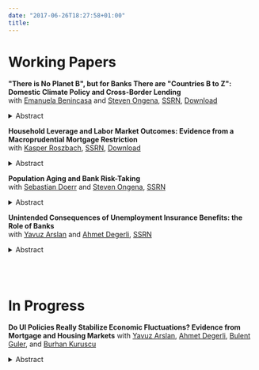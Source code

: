 ```yaml
---
date: "2017-06-26T18:27:58+01:00"
title: 
---
```

# Working Papers 

**"There is No Planet B", but for Banks There are "Countries B to Z": Domestic Climate Policy and Cross-Border Lending**<br>
with [Emanuela Benincasa](https://emanuelabenincasa.wordpress.com/) and [Steven Ongena](https://sites.google.com/site/stevenongena/), [SSRN](https://papers.ssrn.com/sol3/papers.cfm?abstract_id=4075737), [Download](https://gkabas.netlify.app/files/BenincasaKabasOngena.pdf)
<details><summary>Abstract</summary>
<br>We provide evidence that banks increase cross-border lending in response to higher climate policy stringency in their home countries. Saturating with granular set of fixed effects and including a rich set of control variables, we show that the increase in cross-border lending is not driven by loan demand and/or other bank home country characteristics. In line with banks use cross-border lending as a regulatory arbitrage tool, the increase in cross-border lending occurs only if banks' home countries have more stringent climate policy compared to their borrowers' countries. The effect is stronger for large, lowly capitalized banks with high NPL ratios and for banks with more experience in cross-border lending. Our results suggest that without a global cooperation, cross-border lending can be a channel that reduces the effectiveness of climate policies. </br></details>



**Household Leverage and Labor Market Outcomes: Evidence from a Macroprudential Mortgage Restriction**<br>
with [Kasper Roszbach](https://sites.google.com/view/kasperroszbach), [SSRN](https://papers.ssrn.com/sol3/papers.cfm?abstract_id=3835232), [Download](https://gkabas.netlify.app/files/KabasRoszbach2021.pdf)
<details><summary>Abstract</summary>
<br>Does households' leverage matter for their job search, matching in the labor market, and wages? To answer this question we exploit a loan-to-value ratio restriction in Norway that exogenously reduces household leverage and a sample of displaced workers who lost their jobs due to mass layoffs. We find that a reduction in leverage improves the starting wages of displaced workers. Lower leverage allows workers to prolong their unemployment duration, find jobs in higher paying firms, and switch into new occupations and industries. The positive effects are long-lasting and more pronounced for young and higher educated workers. Our results indicate that policies aimed at limiting households' leverage have the potential to substantially improve their labor market outcomes by reducing the frictions that leverage creates in the job search.</br></details>

**Population Aging and Bank Risk-Taking**<br>
with [Sebastian Doerr](https://www.bis.org/author/sebastian_doerr.htm) and [Steven Ongena](https://sites.google.com/site/stevenongena/), [SSRN](https://papers.ssrn.com/sol3/papers.cfm?abstract_id=3430184)
<details><summary>Abstract</summary>
<br>Does population aging affect bank lending? To answer this question we exploit geographic variation in population aging across U.S. counties to provide the first evidence on its impact on bank risk-taking. We find that banks more exposed to aging counties experience deposit inflows due to seniors' higher savings rate. They consequently extend more credit, but relax lending standards: Loan-to-income ratios increase and application rejection rates decline. Exposed banks also see a sharper rise in nonperforming loans during downturns, suggesting that population aging may lead to financial instability. These results are in line with an increase in savings and a decline in investment opportunities induced by population aging. </br></details>


**Unintended Consequences of Unemployment Insurance Benefits: the Role of Banks**<br>
with [Yavuz Arslan](https://yavuzarslan.org/) and [Ahmet Degerli](https://sites.google.com/view/ahmetdegerli/home), [SSRN](https://papers.ssrn.com/sol3/papers.cfm?abstract_id=3280437)

<details><summary>Abstract</summary>
<br>We use disaggregated U.S. data and a border discontinuity design to show that more generous unemployment insurance (UI) policies lower bank deposits. We test several channels that could explain this decline and find evidence consistent with households lowering their precautionary savings. Since deposits are the largest and most stable source of funding for banks, the decrease in deposits affects bank lending. Banks that raise deposits in states with generous UI policies squeeze their small business lending. Furthermore, counties that are served by these banks experience a higher unemployment rate and lower wage growth. </br></details>

<br> </br>

# In Progress


**Do UI Policies Really Stabilize Economic Fluctuations? Evidence from Mortgage and Housing Markets**
with [Yavuz Arslan](https://yavuzarslan.org/), [Ahmet Degerli](https://sites.google.com/view/ahmetdegerli/home), [Bulent Guler](https://bguler.pages.iu.edu/), and [Burhan Kuruscu](https://sites.google.com/site/bkuruscu/research)
<details><summary>Abstract</summary>
<br>We question the predominantly held view that unemployment insurance (UI) policies automatically stabilize economic fluctuations. We argue that, while UI policies may stabilize downturns ex-post, ex-ante it amplifies the upswings. As a result, in many cases, such policies may increase the volatility. The underlying mechanism is that when UI benefits become more generous left tail income risk declines. As a result household reduce their savings and increase borrowing. In particular, we show that down payment ratios decline, mortgage credit volume, hence household leverage increases. As households demand more credit, the size of bank assets, in particular the size of mortgage portfolio increases. The weakening of balance sheet strength in return increases the vulnerability to shocks that works against the stabilization effects UI benefits. On top of these, more generous UI benefits enable consumers to increase their debt more during favorable times. As a result booms get amplified with higher UI benefits. </br></details>

